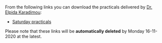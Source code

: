 From the following links you can download the practicals delivered by [Dr. Elpida Karadimou]():  

- [Saturday practicals](https://transferxl.com/08fGfHVnfK08)

Please note that these links will be **automatically deleted** by Monday 16-11-2020 at the latest.
